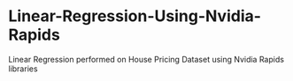 # Linear-Regression-Using-Nvidia-Rapids
Linear Regression performed on House Pricing Dataset using Nvidia Rapids libraries
